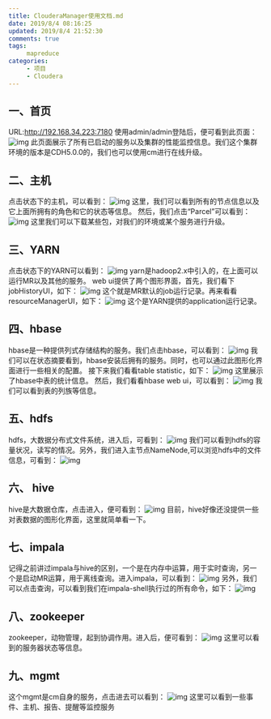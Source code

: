 ```yaml
---
title: ClouderaManager使用文档.md
date: 2019/8/4 08:16:25
updated: 2019/8/4 21:52:30
comments: true
tags:
     mapreduce
categories: 
     - 项目
     - Cloudera
---
```


## 一、首页

URL:<http://192.168.34.223:7180>
使用admin/admin登陆后，便可看到此页面：
![img](ClouderaManager使用文档/wps17.jpg)
此页面展示了所有已启动的服务以及集群的性能监控信息。我们这个集群环境的版本是CDH5.0.0的，我们也可以使用cm进行在线升级。

## 二、主机

点击状态下的主机，可以看到：
![img](ClouderaManager使用文档/wps18.jpg)
这里，我们可以看到所有的节点信息以及它上面所拥有的角色和它的状态等信息。
然后，我们点击“Parcel”可以看到：
![img](ClouderaManager使用文档/wps19.jpg)
这里我们可以下载某些包，对我们的环境或某个服务进行升级。

## 三、YARN

点击状态下的YARN可以看到：
![img](ClouderaManager使用文档/wps20.jpg)
yarn是hadoop2.x中引入的，在上面可以运行MR以及其他的服务。
web ui提供了两个图形界面，首先，我们看下jobHistoryUI，如下：
![img](ClouderaManager使用文档/wps21.jpg)
这个就是MR默认的job运行记录。再来看看resourceManagerUI，如下：
![img](ClouderaManager使用文档/wps22.jpg)
这个是YARN提供的application运行记录。

## 四、hbase

hbase是一种提供列式存储结构的服务。我们点击hbase，可以看到：
![img](ClouderaManager使用文档/wps23.jpg)
我们可以在状态摘要看到，hbase安装后拥有的服务。同时，也可以通过此图形化界面进行一些相关的配置。
接下来我们看看table statistic，如下：
![img](ClouderaManager使用文档/wps24.jpg)
这里展示了hbase中表的统计信息。
然后，我们看看hbase web ui，可以看到：
![img](ClouderaManager使用文档/wps25.jpg)
我们可以看到表的列族等信息。

## 五、hdfs

hdfs，大数据分布式文件系统，进入后，可看到：
![img](ClouderaManager使用文档/wps26.jpg)
我们可以看到hdfs的容量状况，读写的情况。另外，我们进入主节点NameNode,可以浏览hdfs中的文件信息，可看到：
![img](ClouderaManager使用文档/wps27.jpg)

## 六、 hive

hive是大数据仓库，点击进入，便可看到：
![img](ClouderaManager使用文档/wps28.jpg)
目前，hive好像还没提供一些对表数据的图形化界面，这里就简单看一下。

## 七、impala

记得之前讲过impala与hive的区别，一个是在内存中运算，用于实时查询，另一个是启动MR运算，用于离线查询。进入impala，可以看到：
![img](ClouderaManager使用文档/wps29.jpg)
另外，我们可以点击查询，可以看到我们在impala-shell执行过的所有命令，如下：
![img](ClouderaManager使用文档/wps30.jpg)

## 八、zookeeper

zookeeper，动物管理，起到协调作用。进入后，便可看到：
![img](ClouderaManager使用文档/wps31.jpg)
这里可以看到的服务器状态等信息。

## 九、mgmt

这个mgmt是cm自身的服务，点击进去可以看到：
![img](ClouderaManager使用文档/wps32.jpg)
这里可以看到一些事件、主机、报告、提醒等监控服务
